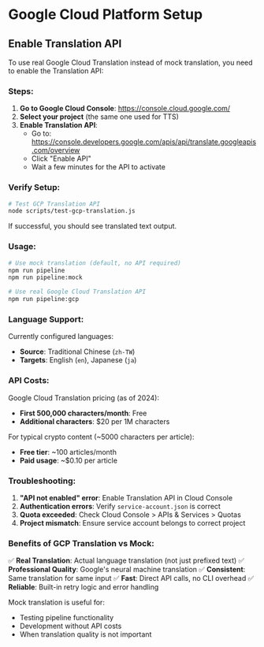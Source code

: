 # Google Cloud Platform Setup

## Enable Translation API

To use real Google Cloud Translation instead of mock translation, you need to enable the Translation API:

### Steps:

1. **Go to Google Cloud Console**: https://console.cloud.google.com/
2. **Select your project** (the same one used for TTS)
3. **Enable Translation API**:
   - Go to: https://console.developers.google.com/apis/api/translate.googleapis.com/overview
   - Click "Enable API"
   - Wait a few minutes for the API to activate

### Verify Setup:

```bash
# Test GCP Translation API
node scripts/test-gcp-translation.js
```

If successful, you should see translated text output.

### Usage:

```bash
# Use mock translation (default, no API required)
npm run pipeline
npm run pipeline:mock

# Use real Google Cloud Translation API
npm run pipeline:gcp
```

### Language Support:

Currently configured languages:

- **Source**: Traditional Chinese (`zh-TW`)
- **Targets**: English (`en`), Japanese (`ja`)

### API Costs:

Google Cloud Translation pricing (as of 2024):

- **First 500,000 characters/month**: Free
- **Additional characters**: $20 per 1M characters

For typical crypto content (~5000 characters per article):

- **Free tier**: ~100 articles/month
- **Paid usage**: ~$0.10 per article

### Troubleshooting:

1. **"API not enabled" error**: Enable Translation API in Cloud Console
2. **Authentication errors**: Verify `service-account.json` is correct
3. **Quota exceeded**: Check Cloud Console > APIs & Services > Quotas
4. **Project mismatch**: Ensure service account belongs to correct project

### Benefits of GCP Translation vs Mock:

✅ **Real Translation**: Actual language translation (not just prefixed text)
✅ **Professional Quality**: Google's neural machine translation
✅ **Consistent**: Same translation for same input
✅ **Fast**: Direct API calls, no CLI overhead
✅ **Reliable**: Built-in retry logic and error handling

Mock translation is useful for:

- Testing pipeline functionality
- Development without API costs
- When translation quality is not important
